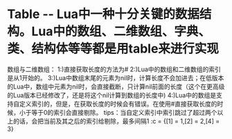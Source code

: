 # Table -- Lua中一种十分关键的数据结构。Lua中的数组、二维数组、字典、类、结构体等等都是用table来进行实现  
  数组与二维数组：
    1:)直接获取长度的方法为#
    2:)Lua中的数组和二维数组的索引是从1开始的。
    3:)Lua中数组末尾的元素为nil时，计算长度不会加进去；在低版本的Lua中，数组中元素为nil时，会直接截断，只计算nil前面的长度（这个在更高级的Lua版本已经修改了，还是将这个nil计算到数组的长度中)
    4:)Lua中的数组是支持自定义索引的，但是，在获取长度的时候会有错误。在使用#直接获取长度的时候，小于等于0的索引会直接剔除。
      tips：当自定义索引中索引跳过了超过两个以上的话，会把当前及其之后的索引给剔除，最多间隔1
          :c = {[1] = 1,[2] = 2,[4] = 3}

